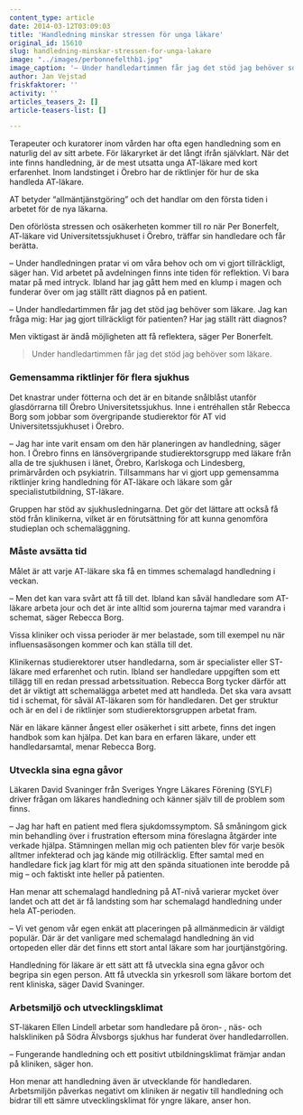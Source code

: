 ```yaml
---
content_type: article
date: 2014-03-12T03:09:03
title: 'Handledning minskar stressen för unga läkare'
original_id: 15610
slug: handledning-minskar-stressen-for-unga-lakare
image: "../images/perbonnefelthb1.jpg"
image_caption: '– Under handledartimmen får jag det stöd jag behöver som läkare, säger Per Bonerfelt. Jag kan fråga mig: Har jag gjort tillräckligt för patienten? Har jag ställt rätt diagnos?'
author: Jan Vejstad
friskfaktorer: ''
activity: ''
articles_teasers_2: []
article-teasers-list: []

---
```


Terapeuter och kuratorer inom vården har ofta egen handledning som en naturlig del av sitt arbete. För läkaryrket är det långt ifrån självklart. När det inte finns handledning, är de mest utsatta unga AT-läkare med kort erfarenhet. Inom landstinget i Örebro har de riktlinjer för hur de ska handleda AT-läkare.

AT betyder “allmäntjänstgöring” och det handlar om den första tiden i arbetet för de nya läkarna.

Den oförlösta stressen och osäkerheten kommer till ro när Per Bonerfelt, AT-läkare vid Universitetssjukhuset i Örebro, träffar sin handledare och får berätta.

– Under handledningen pratar vi om våra behov och om vi gjort tillräckligt, säger han. Vid arbetet på avdelningen finns inte tiden för reflektion. Vi bara matar på med intryck. Ibland har jag gått hem med en klump i magen och funderar över om jag ställt rätt diagnos på en patient.

– Under handledartimmen får jag det stöd jag behöver som läkare. Jag kan fråga mig: Har jag gjort tillräckligt för patienten? Har jag ställt rätt diagnos?

Men viktigast är ändå möjligheten att få reflektera, säger Per Bonerfelt.

> Under handledartimmen får jag det stöd jag behöver som läkare.

### Gemensamma riktlinjer för flera sjukhus

Det knastrar under fötterna och det är en bitande snålblåst utanför glasdörrarna till Örebro Universitetssjukhus. Inne i entréhallen står Rebecca Borg som jobbar som övergripande studierektor för AT vid Universitetssjukhuset i Örebro.

– Jag har inte varit ensam om den här planeringen av handledning, säger hon. I Örebro finns en länsövergripande studierektorsgrupp med läkare från alla de tre sjukhusen i länet, Örebro, Karlskoga och Lindesberg, primärvården och psykiatrin. Tillsammans har vi gjort upp gemensamma riktlinjer kring handledning för AT-läkare och läkare som går specialistutbildning, ST-läkare.

Gruppen har stöd av sjukhusledningarna. Det gör det lättare att också få stöd från klinikerna, vilket är en förutsättning för att kunna genomföra studieplan och schemaläggning.

### Måste avsätta tid

Målet är att varje AT-läkare ska få en timmes schemalagd handledning i veckan.

– Men det kan vara svårt att få till det. Ibland kan såväl handledare som AT-läkare arbeta jour och det är inte alltid som jourerna tajmar med varandra i schemat, säger Rebecca Borg.

Vissa kliniker och vissa perioder är mer belastade, som till exempel nu när influensasäsongen kommer och kan ställa till det.

Klinikernas studierektorer utser handledarna, som är specialister eller ST-läkare med erfarenhet och rutin. Ibland ser handledare uppgiften som ett tillägg till en redan pressad arbetssituation. Rebecca Borg tycker därför att det är viktigt att schemalägga arbetet med att handleda. Det ska vara avsatt tid i schemat, för såväl AT-läkaren som för handledaren. Det ger struktur och är en del i de riktlinjer som studierektorsgruppen arbetat fram.

När en läkare känner ångest eller osäkerhet i sitt arbete, finns det ingen handbok som kan hjälpa. Det kan bara en erfaren läkare, under ett handledarsamtal, menar Rebecca Borg.

### Utveckla sina egna gåvor

Läkaren David Svaninger från Sveriges Yngre Läkares Förening (SYLF) driver frågan om läkares handledning och känner själv till de problem som finns.

– Jag har haft en patient med flera sjukdomssymptom. Så småningom gick min behandling över i frustration eftersom mina föreslagna åtgärder inte verkade hjälpa. Stämningen mellan mig och patienten blev för varje besök alltmer infekterad och jag kände mig otillräcklig. Efter samtal med en handledare fick jag klart för mig att den spända situationen inte berodde på mig – och faktiskt inte heller på patienten.

Han menar att schemalagd handledning på AT-nivå varierar mycket över landet och att det är få landsting som har schemalagd handledning under hela AT-perioden.

– Vi vet genom vår egen enkät att placeringen på allmänmedicin är väldigt populär. Där är det vanligare med schemalagd handledning än vid ortopeden eller där det finns ett stort antal läkare som har jourtjänstgöring.

Handledning för läkare är ett sätt att få utveckla sina egna gåvor och begripa sin egen person. Att få utveckla sin yrkesroll som läkare bortom det rent kliniska, säger David Svaninger.

### Arbetsmiljö och utvecklingsklimat

ST-läkaren Ellen Lindell arbetar som handledare på öron- , näs- och halskliniken på Södra Älvsborgs sjukhus har funderat över handledarrollen.

– Fungerande handledning och ett positivt utbildningsklimat främjar andan på kliniken, säger hon.

Hon menar att handledning även är utvecklande för handledaren. Arbetsmiljön påverkas negativt om kliniken är negativ till handledning och bidrar till ett sämre utvecklingsklimat för yngre läkare, anser hon.

